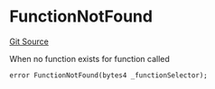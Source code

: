 # FunctionNotFound
[Git Source](https://github.com/thrackle-io/rules-protocol/blob/9adfea3f253340fbb4af30cdc0009d491b72e160/src/economic/ruleProcessor/RuleProcessorDiamond.sol)

When no function exists for function called


```solidity
error FunctionNotFound(bytes4 _functionSelector);
```

